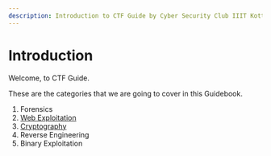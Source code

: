 ```yaml
---
description: Introduction to CTF Guide by Cyber Security Club IIIT Kottayam.
---
```


# Introduction

Welcome, to CTF Guide.

These are the categories that we are going to cover in this Guidebook.

1. Forensics
2. [Web Exploitation](web-exploitation/intro-to-sqli/README.md)
3. [Cryptography](cryptography/intro-to-cryptography.md)
4. Reverse Engineering
5. Binary Exploitation
